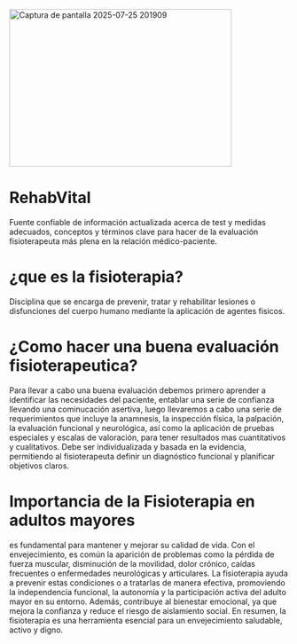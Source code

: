 <img width="401" height="284" alt="Captura de pantalla 2025-07-25 201909" src="https://github.com/user-attachments/assets/b8a24e6c-7a75-4a7a-8a6d-3d26f981ebae" />

# RehabVital
Fuente confiable de información actualizada acerca de test y medidas adecuados, conceptos y términos clave para hacer de la evaluación fisioterapeuta más plena en la relación médico-paciente.
# ¿que es la fisioterapia?
Disciplina que se encarga de prevenir, tratar y rehabilitar lesiones o disfunciones del cuerpo humano mediante la aplicación de agentes fisicos.
# ¿Como hacer una buena evaluación fisioterapeutica?
Para llevar a cabo una buena evaluación debemos primero aprender a identificar las necesidades del paciente, entablar una serie de confianza llevando una cominucación asertiva, luego llevaremos a cabo una serie de requerimientos que incluye la anamnesis, la inspección física, la palpación, la evaluación funcional y neurológica, así como la aplicación de pruebas especiales y escalas de valoración, para tener resultados mas cuantitativos y cualitativos. Debe ser individualizada y basada en la evidencia, permitiendo al fisioterapeuta definir un diagnóstico funcional y planificar objetivos claros.
# Importancia de la Fisioterapia en adultos mayores
es fundamental para mantener y mejorar su calidad de vida. Con el envejecimiento, es común la aparición de problemas como la pérdida de fuerza muscular, disminución de la movilidad, dolor crónico, caídas frecuentes o enfermedades neurológicas y articulares. La fisioterapia ayuda a prevenir estas condiciones o a tratarlas de manera efectiva, promoviendo la independencia funcional, la autonomía y la participación activa del adulto mayor en su entorno. Además, contribuye al bienestar emocional, ya que mejora la confianza y reduce el riesgo de aislamiento social. En resumen, la fisioterapia es una herramienta esencial para un envejecimiento saludable, activo y digno.
